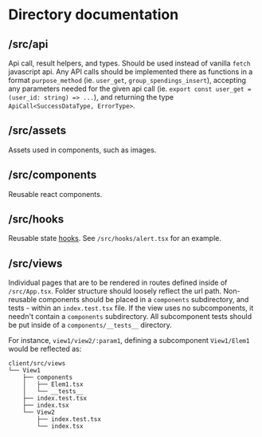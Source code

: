 # Directory documentation

## /src/api

Api call, result helpers, and types. Should be used instead of vanilla `fetch` javascript api. Any API calls should be implemented there as functions in a format `purpose_method` (ie. `user_get`, `group_spendings_insert`), accepting any parameters needed for the given api call (ie. `export const user_get = (user_id: string) => ...`), and returning the type `ApiCall<SuccessDataType, ErrorType>`.

## /src/assets

Assets used in components, such as images.

## /src/components

Reusable react components.

## /src/hooks

Reusable state [hooks](https://legacy.reactjs.org/docs/hooks-intro.html). See `/src/hooks/alert.tsx` for an example.

## /src/views

Individual pages that are to be rendered in routes defined inside of `/src/App.tsx`. Folder structure should loosely reflect the url path. Non-reusable components should be placed in a `components` subdirectory, and tests - within an `index.test.tsx` file. If the view uses no subcomponents, it needn't contain a `components` subdirectory. All subcomponent tests should be put inside of a `components/__tests__` directory.

For instance, `view1/view2/:param1`, defining a subcomponent `View1/Elem1` would be reflected as:
```
client/src/views
└── View1
    ├── components
    │   ├── Elem1.tsx
    │   └── __tests__
    ├── index.test.tsx
    ├── index.tsx
    └── View2
        ├── index.test.tsx
        └── index.tsx
```